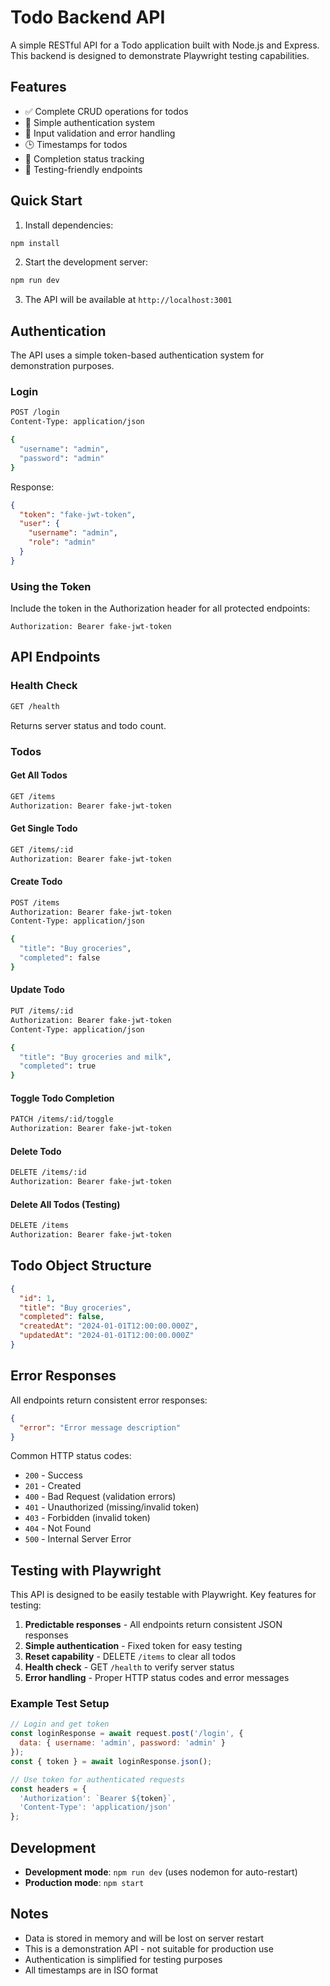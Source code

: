 # Todo Backend API

A simple RESTful API for a Todo application built with Node.js and Express. This backend is designed to demonstrate Playwright testing capabilities.

## Features

- ✅ Complete CRUD operations for todos
- 🔐 Simple authentication system
- 📝 Input validation and error handling
- 🕒 Timestamps for todos
- 🎯 Completion status tracking
- 🧪 Testing-friendly endpoints

## Quick Start

1. Install dependencies:
```bash
npm install
```

2. Start the development server:
```bash
npm run dev
```

3. The API will be available at `http://localhost:3001`

## Authentication

The API uses a simple token-based authentication system for demonstration purposes.

### Login
```bash
POST /login
Content-Type: application/json

{
  "username": "admin",
  "password": "admin"
}
```

Response:
```json
{
  "token": "fake-jwt-token",
  "user": {
    "username": "admin",
    "role": "admin"
  }
}
```

### Using the Token
Include the token in the Authorization header for all protected endpoints:
```
Authorization: Bearer fake-jwt-token
```

## API Endpoints

### Health Check
```bash
GET /health
```
Returns server status and todo count.

### Todos

#### Get All Todos
```bash
GET /items
Authorization: Bearer fake-jwt-token
```

#### Get Single Todo
```bash
GET /items/:id
Authorization: Bearer fake-jwt-token
```

#### Create Todo
```bash
POST /items
Authorization: Bearer fake-jwt-token
Content-Type: application/json

{
  "title": "Buy groceries",
  "completed": false
}
```

#### Update Todo
```bash
PUT /items/:id
Authorization: Bearer fake-jwt-token
Content-Type: application/json

{
  "title": "Buy groceries and milk",
  "completed": true
}
```

#### Toggle Todo Completion
```bash
PATCH /items/:id/toggle
Authorization: Bearer fake-jwt-token
```

#### Delete Todo
```bash
DELETE /items/:id
Authorization: Bearer fake-jwt-token
```

#### Delete All Todos (Testing)
```bash
DELETE /items
Authorization: Bearer fake-jwt-token
```

## Todo Object Structure

```json
{
  "id": 1,
  "title": "Buy groceries",
  "completed": false,
  "createdAt": "2024-01-01T12:00:00.000Z",
  "updatedAt": "2024-01-01T12:00:00.000Z"
}
```

## Error Responses

All endpoints return consistent error responses:

```json
{
  "error": "Error message description"
}
```

Common HTTP status codes:
- `200` - Success
- `201` - Created
- `400` - Bad Request (validation errors)
- `401` - Unauthorized (missing/invalid token)
- `403` - Forbidden (invalid token)
- `404` - Not Found
- `500` - Internal Server Error

## Testing with Playwright

This API is designed to be easily testable with Playwright. Key features for testing:

1. **Predictable responses** - All endpoints return consistent JSON responses
2. **Simple authentication** - Fixed token for easy testing
3. **Reset capability** - DELETE `/items` to clear all todos
4. **Health check** - GET `/health` to verify server status
5. **Error handling** - Proper HTTP status codes and error messages

### Example Test Setup
```javascript
// Login and get token
const loginResponse = await request.post('/login', {
  data: { username: 'admin', password: 'admin' }
});
const { token } = await loginResponse.json();

// Use token for authenticated requests
const headers = {
  'Authorization': `Bearer ${token}`,
  'Content-Type': 'application/json'
};
```

## Development

- **Development mode**: `npm run dev` (uses nodemon for auto-restart)
- **Production mode**: `npm start`

## Notes

- Data is stored in memory and will be lost on server restart
- This is a demonstration API - not suitable for production use
- Authentication is simplified for testing purposes
- All timestamps are in ISO format 